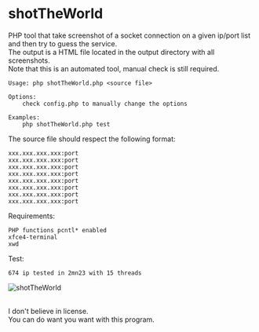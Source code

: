 # shotTheWorld
PHP tool that take screenshot of a socket connection on a given ip/port list and then try to guess the service.  
The output is a HTML file located in the output directory with all screenshots.  
Note that this is an automated tool, manual check is still required.  

```
Usage: php shotTheWorld.php <source file>

Options:
	check config.php to manually change the options

Examples:
	php shotTheWorld.php test
```

The source file should respect the following format:  
```
xxx.xxx.xxx.xxx:port
xxx.xxx.xxx.xxx:port
xxx.xxx.xxx.xxx:port
xxx.xxx.xxx.xxx:port
xxx.xxx.xxx.xxx:port
xxx.xxx.xxx.xxx:port
xxx.xxx.xxx.xxx:port
xxx.xxx.xxx.xxx:port
```

Requirements:
```
PHP functions pcntl* enabled  
xfce4-terminal  
xwd  
```

Test:
```
674 ip tested in 2mn23 with 15 threads
```


<img src="https://raw.githubusercontent.com/gwen001/shotTheWorld/master/example.png" alt="shotTheWorld">
<br><br>


I don't believe in license.  
You can do want you want with this program.  
